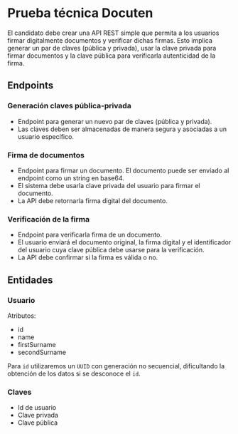 # Prueba técnica Docuten

El candidato debe crear una API REST simple que permita a los usuarios firmar digitalmente documentos y
verificar dichas firmas. Esto implica generar un par de claves (pública y privada), usar la clave privada para
firmar documentos y la clave pública para verificarla autenticidad de la firma.


## Endpoints

### Generación claves pública-privada

- Endpoint para generar un nuevo par de claves (pública y privada).
- Las claves deben ser almacenadas de manera segura y asociadas a un usuario específico.

### Firma de documentos
- Endpoint para firmar un documento. El documento puede ser enviado al endpoint como un string
en base64.
- El sistema debe usarla clave privada del usuario para firmar el documento.
- La API debe retornarla firma digital del documento.

### Verificación de la firma

- Endpoint para verificarla firma de un documento.
- El usuario enviará el documento original, la firma digital y el identificador del usuario cuya clave
pública debe usarse para la verificación.
- La API debe confirmar si la firma es válida o no.


## Entidades

### Usuario
Atributos:
- id
- name
- firstSurname
- secondSurname

Para `id` utilizaremos un `UUID` con generación no secuencial, dificultando la obtención de los datos si se desconoce el `id`.


### Claves
- Id de usuario
- Clave privada
- Clave pública





